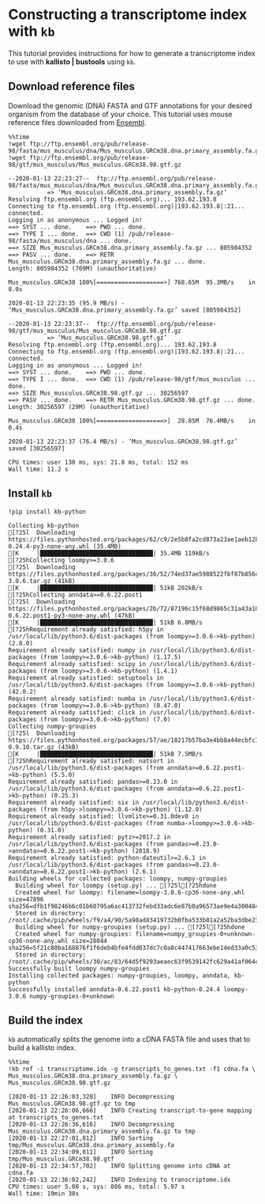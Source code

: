 # Constructing a transcriptome index with `kb`

This tutorial provides instructions for how to generate a transcriptome index to use with **kallisto | bustools** using `kb`.

## Download reference files

Download the genomic (DNA) FASTA and GTF annotations for your desired organism from the database of your choice. This tutorial uses mouse reference files downloaded from [Ensembl](https://uswest.ensembl.org/info/data/ftp/index.html).


```
%%time
!wget ftp://ftp.ensembl.org/pub/release-98/fasta/mus_musculus/dna/Mus_musculus.GRCm38.dna.primary_assembly.fa.gz
!wget ftp://ftp.ensembl.org/pub/release-98/gtf/mus_musculus/Mus_musculus.GRCm38.98.gtf.gz
```

    --2020-01-13 22:23:27--  ftp://ftp.ensembl.org/pub/release-98/fasta/mus_musculus/dna/Mus_musculus.GRCm38.dna.primary_assembly.fa.gz
               => ‘Mus_musculus.GRCm38.dna.primary_assembly.fa.gz’
    Resolving ftp.ensembl.org (ftp.ensembl.org)... 193.62.193.8
    Connecting to ftp.ensembl.org (ftp.ensembl.org)|193.62.193.8|:21... connected.
    Logging in as anonymous ... Logged in!
    ==> SYST ... done.    ==> PWD ... done.
    ==> TYPE I ... done.  ==> CWD (1) /pub/release-98/fasta/mus_musculus/dna ... done.
    ==> SIZE Mus_musculus.GRCm38.dna.primary_assembly.fa.gz ... 805984352
    ==> PASV ... done.    ==> RETR Mus_musculus.GRCm38.dna.primary_assembly.fa.gz ... done.
    Length: 805984352 (769M) (unauthoritative)
    
    Mus_musculus.GRCm38 100%[===================>] 768.65M  95.3MB/s    in 8.0s    
    
    2020-01-13 22:23:35 (95.9 MB/s) - ‘Mus_musculus.GRCm38.dna.primary_assembly.fa.gz’ saved [805984352]
    
    --2020-01-13 22:23:37--  ftp://ftp.ensembl.org/pub/release-98/gtf/mus_musculus/Mus_musculus.GRCm38.98.gtf.gz
               => ‘Mus_musculus.GRCm38.98.gtf.gz’
    Resolving ftp.ensembl.org (ftp.ensembl.org)... 193.62.193.8
    Connecting to ftp.ensembl.org (ftp.ensembl.org)|193.62.193.8|:21... connected.
    Logging in as anonymous ... Logged in!
    ==> SYST ... done.    ==> PWD ... done.
    ==> TYPE I ... done.  ==> CWD (1) /pub/release-98/gtf/mus_musculus ... done.
    ==> SIZE Mus_musculus.GRCm38.98.gtf.gz ... 30256597
    ==> PASV ... done.    ==> RETR Mus_musculus.GRCm38.98.gtf.gz ... done.
    Length: 30256597 (29M) (unauthoritative)
    
    Mus_musculus.GRCm38 100%[===================>]  28.85M  76.4MB/s    in 0.4s    
    
    2020-01-13 22:23:37 (76.4 MB/s) - ‘Mus_musculus.GRCm38.98.gtf.gz’ saved [30256597]
    
    CPU times: user 130 ms, sys: 21.8 ms, total: 152 ms
    Wall time: 11.2 s


## Install `kb`


```
!pip install kb-python
```

    Collecting kb-python
    [?25l  Downloading https://files.pythonhosted.org/packages/62/c9/2e5b8fa2cd873a23ae1aeb128b33165d6a9387a2f56ea1fafec1d6d32477/kb_python-0.24.4-py3-none-any.whl (35.4MB)
    [K     |████████████████████████████████| 35.4MB 119kB/s 
    [?25hCollecting loompy>=3.0.6
    [?25l  Downloading https://files.pythonhosted.org/packages/36/52/74ed37ae5988522fbf87b856c67c4f80700e6452410b4cd80498c5f416f9/loompy-3.0.6.tar.gz (41kB)
    [K     |████████████████████████████████| 51kB 202kB/s 
    [?25hCollecting anndata>=0.6.22.post1
    [?25l  Downloading https://files.pythonhosted.org/packages/2b/72/87196c15f68d9865c31a43a10cf7c50bcbcedd5607d09f9aada0b3963103/anndata-0.6.22.post1-py3-none-any.whl (47kB)
    [K     |████████████████████████████████| 51kB 6.8MB/s 
    [?25hRequirement already satisfied: h5py in /usr/local/lib/python3.6/dist-packages (from loompy>=3.0.6->kb-python) (2.8.0)
    Requirement already satisfied: numpy in /usr/local/lib/python3.6/dist-packages (from loompy>=3.0.6->kb-python) (1.17.5)
    Requirement already satisfied: scipy in /usr/local/lib/python3.6/dist-packages (from loompy>=3.0.6->kb-python) (1.4.1)
    Requirement already satisfied: setuptools in /usr/local/lib/python3.6/dist-packages (from loompy>=3.0.6->kb-python) (42.0.2)
    Requirement already satisfied: numba in /usr/local/lib/python3.6/dist-packages (from loompy>=3.0.6->kb-python) (0.47.0)
    Requirement already satisfied: click in /usr/local/lib/python3.6/dist-packages (from loompy>=3.0.6->kb-python) (7.0)
    Collecting numpy-groupies
    [?25l  Downloading https://files.pythonhosted.org/packages/57/ae/18217b57ba3e4bb8a44ecbfc161ed065f6d1b90c75d404bd6ba8d6f024e2/numpy_groupies-0.9.10.tar.gz (43kB)
    [K     |████████████████████████████████| 51kB 7.5MB/s 
    [?25hRequirement already satisfied: natsort in /usr/local/lib/python3.6/dist-packages (from anndata>=0.6.22.post1->kb-python) (5.5.0)
    Requirement already satisfied: pandas>=0.23.0 in /usr/local/lib/python3.6/dist-packages (from anndata>=0.6.22.post1->kb-python) (0.25.3)
    Requirement already satisfied: six in /usr/local/lib/python3.6/dist-packages (from h5py->loompy>=3.0.6->kb-python) (1.12.0)
    Requirement already satisfied: llvmlite>=0.31.0dev0 in /usr/local/lib/python3.6/dist-packages (from numba->loompy>=3.0.6->kb-python) (0.31.0)
    Requirement already satisfied: pytz>=2017.2 in /usr/local/lib/python3.6/dist-packages (from pandas>=0.23.0->anndata>=0.6.22.post1->kb-python) (2018.9)
    Requirement already satisfied: python-dateutil>=2.6.1 in /usr/local/lib/python3.6/dist-packages (from pandas>=0.23.0->anndata>=0.6.22.post1->kb-python) (2.6.1)
    Building wheels for collected packages: loompy, numpy-groupies
      Building wheel for loompy (setup.py) ... [?25l[?25hdone
      Created wheel for loompy: filename=loompy-3.0.6-cp36-none-any.whl size=47896 sha256=dfb1f98246b6c01b60795a6ac413732febd33adc6e87b0a96573ae9e4a300484
      Stored in directory: /root/.cache/pip/wheels/f9/a4/90/5a98ad83419732b0fba533b81a2a52ba3dbe230a936ca4cdc9
      Building wheel for numpy-groupies (setup.py) ... [?25l[?25hdone
      Created wheel for numpy-groupies: filename=numpy_groupies-0+unknown-cp36-none-any.whl size=28044 sha256=5f21c80ba168876f1f6deb4bfe4fdd037dc7c0a8c447417663ebe14ed33a0c53
      Stored in directory: /root/.cache/pip/wheels/30/ac/83/64d5f9293aeaec63f9539142fc629a41af064cae1b3d8d94aa
    Successfully built loompy numpy-groupies
    Installing collected packages: numpy-groupies, loompy, anndata, kb-python
    Successfully installed anndata-0.6.22.post1 kb-python-0.24.4 loompy-3.0.6 numpy-groupies-0+unknown


## Build the index

`kb` automatically splits the genome into a cDNA FASTA file and uses that to build a kallisto index.


```
%%time
!kb ref -i transcriptome.idx -g transcripts_to_genes.txt -f1 cdna.fa \
Mus_musculus.GRCm38.dna.primary_assembly.fa.gz \
Mus_musculus.GRCm38.98.gtf.gz
```

    [2020-01-13 22:26:03,328]    INFO Decompressing Mus_musculus.GRCm38.98.gtf.gz to tmp
    [2020-01-13 22:26:06,666]    INFO Creating transcript-to-gene mapping at transcripts_to_genes.txt
    [2020-01-13 22:26:36,616]    INFO Decompressing Mus_musculus.GRCm38.dna.primary_assembly.fa.gz to tmp
    [2020-01-13 22:27:01,812]    INFO Sorting tmp/Mus_musculus.GRCm38.dna.primary_assembly.fa
    [2020-01-13 22:34:09,011]    INFO Sorting tmp/Mus_musculus.GRCm38.98.gtf
    [2020-01-13 22:34:57,702]    INFO Splitting genome into cDNA at cdna.fa
    [2020-01-13 22:36:02,242]    INFO Indexing to transcriptome.idx
    CPU times: user 5.08 s, sys: 886 ms, total: 5.97 s
    Wall time: 19min 38s



```

```
